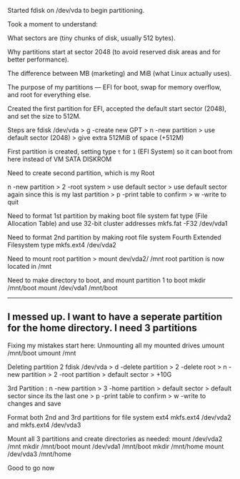 
Started fdisk on /dev/vda to begin partitioning.

Took a moment to understand:

What sectors are (tiny chunks of disk, usually 512 bytes).

Why partitions start at sector 2048 (to avoid reserved disk areas and for better performance).

The difference between MB (marketing) and MiB (what Linux actually uses).

The purpose of my partitions — EFI for boot, swap for memory overflow, and root for everything else.

Created the first partition for EFI, accepted the default start sector (2048), and set the size to 512M.

Steps are fdisk /dev/vda > g -create new GPT > n -new partition > use default sector (2048) > give extra 512MiB of space (+512M)

First partition is created, setting type `t` for `1` (EFI System) so it can boot from here instead of VM SATA DISKROM

Need to create second partition, which is my Root

n -new partition > 2 -root system > use default sector > use default sector again since this is my last partition > p -print table to confirm > w -write to quit

Need to format 1st partition by making boot file system fat type (File Allocation Table) and use 32-bit cluster addresses
mkfs.fat -F32 /dev/vda1

Need to format 2nd partition by making root file system Fourth Extended Filesystem type
mkfs.ext4 /dev/vda2

Need to mount root partition > mount dev/vda2/ /mnt
root partition is now located in /mnt

Need to make directory to boot, and mount partition 1 to boot
mkdir /mnt/boot
mount /dev/vda1 /mnt/boot

---
I messed up. I want to have a seperate partition for the home directory. I need 3 partitions
---
Fixing my mistakes start here:
Unmounting all my mounted drives
umount /mnt/boot
umount /mnt

Deleting partition 2
fdisk /dev/vda > d -delete partition > 2 -delete root > n -new partition > 2 -root partition > default sector > +10G

3rd Partition : n -new partition > 3 -home partition > default sector > default sector since its the last one > p -print table to confirm > w -write to changes and save

Format both 2nd and 3rd partitions for file system ext4
mkfs.ext4 /dev/vda2 and mkfs.ext4 /dev/vda3

Mount all 3 partitions and create directories as needed:
mount /dev/vda2 /mnt
mkdir /mnt/boot
mount /dev/vda1 /mnt/boot
mkdir /mnt/home
mount /dev/vda3 /mnt/home

Good to go now
